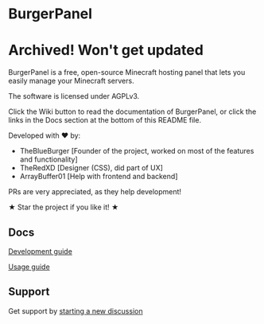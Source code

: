# BurgerPanel
# Archived! Won't get updated
BurgerPanel is a free, open-source Minecraft hosting panel that lets you easily manage your Minecraft servers.

The software is licensed under AGPLv3.

Click the Wiki button to read the documentation of BurgerPanel, or click the links in the Docs section at the bottom of this README file.

Developed with ♥ by:
- TheBlueBurger \[Founder of the project, worked on most of the features and functionality\]
- TheRedXD \[Designer (CSS), did part of UX\]
- ArrayBuffer01 \[Help with frontend and backend\]

PRs are very appreciated, as they help development!

★ Star the project if you like it! ★

## Docs
[Development guide](https://github.com/TheBlueBurger/BurgerPanel/wiki/Development)

[Usage guide](https://github.com/TheBlueBurger/BurgerPanel/wiki/Usage)

## Support
Get support by [starting a new discussion](https://github.com/TheBlueBurger/BurgerPanel/discussions/new?category=support)
